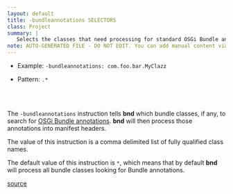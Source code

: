 ```yaml
---
layout: default
title: -bundleannotations SELECTORS
class: Project
summary: |
   Selects the classes that need processing for standard OSGi Bundle annotations.
note: AUTO-GENERATED FILE - DO NOT EDIT. You can add manual content via same filename in ext folder. 
---
```


- Example: `-bundleannotations: com.foo.bar.MyClazz`

- Pattern: `.*`

<!-- Manual content from: ext/bundleannotations.md --><br /><br />

The `-bundleannotations` instruction tells **bnd** which bundle classes, if any, to search for [OSGi Bundle annotations](https://osgi.org/specification/osgi.core/7.0.0/framework.api.html#org.osgi.annotation.bundle). **bnd** will then process those annotations into manifest headers.

The value of this instruction is a comma delimited list of fully qualified class names.

The default value of this instruction is `*`, which means that by default **bnd** will process all bundle classes looking for Bundle annotations.

[source](https://github.com/bndtools/bnd/blob/master/biz.aQute.bndlib/src/aQute/bnd/osgi/AnnotationHeaders.java)
